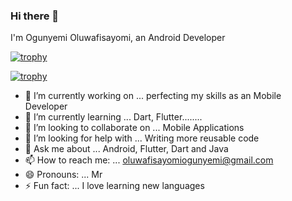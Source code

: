 ### Hi there 👋

  I'm Ogunyemi Oluwafisayomi, an Android Developer

[![trophy](https://github-profile-trophy.vercel.app/DroneCodes=ryo-ma)](https://github.com/ryo-ma/github-profile-trophy)

[![trophy](https://github-profile-trophy.vercel.app/DroneCodes=ryo-ma&theme=onedark)](https://github.com/ryo-ma/github-profile-trophy)


<!--
**DroneCodes/DroneCodes** is a ✨ _special_ ✨ repository because its `README.md` (this file) appears on your GitHub profile.
-->

- 🔭 I’m currently working on ... perfecting my skills as an Mobile Developer
- 🌱 I’m currently learning ... Dart, Flutter........
- 👯 I’m looking to collaborate on ... Mobile Applications
- 🤔 I’m looking for help with ... Writing more reusable code
- 💬 Ask me about ... Android, Flutter, Dart and Java
- 📫 How to reach me: ... oluwafisayomiogunyemi@gmail.com
- 😄 Pronouns: ... Mr
- ⚡ Fun fact: ... I love learning new languages

